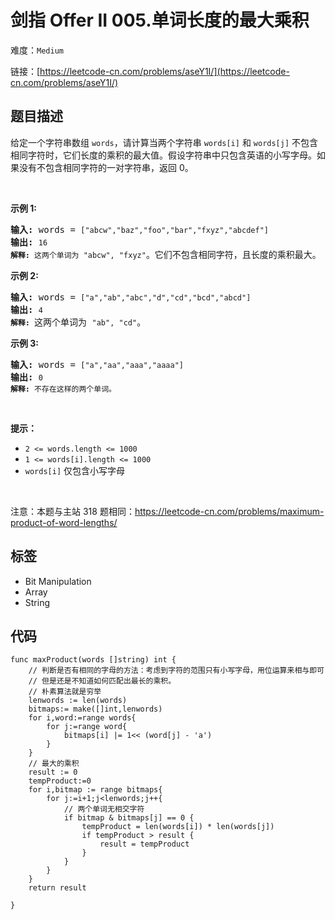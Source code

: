 # 剑指 Offer II 005.单词长度的最大乘积

难度：`Medium`

 链接：[https://leetcode-cn.com/problems/aseY1I/](https://leetcode-cn.com/problems/aseY1I/)

## 题目描述

<p>给定一个字符串数组&nbsp;<code>words</code>，请计算当两个字符串 <code>words[i]</code> 和 <code>words[j]</code> 不包含相同字符时，它们长度的乘积的最大值。假设字符串中只包含英语的小写字母。如果没有不包含相同字符的一对字符串，返回 0。</p>

<p>&nbsp;</p>

<p><strong>示例&nbsp;1:</strong></p>

<pre>
<strong>输入:</strong> words = <code>[&quot;abcw&quot;,&quot;baz&quot;,&quot;foo&quot;,&quot;bar&quot;,&quot;fxyz&quot;,&quot;abcdef&quot;]</code>
<strong>输出: </strong><code>16 
<strong>解释:</strong> 这两个单词为<strong> </strong></code><code>&quot;abcw&quot;, &quot;fxyz&quot;</code>。它们不包含相同字符，且长度的乘积最大。</pre>

<p><strong>示例 2:</strong></p>

<pre>
<strong>输入:</strong> words = <code>[&quot;a&quot;,&quot;ab&quot;,&quot;abc&quot;,&quot;d&quot;,&quot;cd&quot;,&quot;bcd&quot;,&quot;abcd&quot;]</code>
<strong>输出: </strong><code>4 
<strong>解释: </strong></code>这两个单词为 <code>&quot;ab&quot;, &quot;cd&quot;</code>。</pre>

<p><strong>示例 3:</strong></p>

<pre>
<strong>输入:</strong> words = <code>[&quot;a&quot;,&quot;aa&quot;,&quot;aaa&quot;,&quot;aaaa&quot;]</code>
<strong>输出: </strong><code>0 
<strong>解释: </strong>不存在这样的两个单词。</code>
</pre>

<p>&nbsp;</p>

<p><strong>提示：</strong></p>

<ul>
	<li><code>2 &lt;= words.length &lt;= 1000</code></li>
	<li><code>1 &lt;= words[i].length &lt;= 1000</code></li>
	<li><code>words[i]</code>&nbsp;仅包含小写字母</li>
</ul>

<p>&nbsp;</p>

<p><meta charset="UTF-8" />注意：本题与主站 318&nbsp;题相同：<a href="https://leetcode-cn.com/problems/maximum-product-of-word-lengths/">https://leetcode-cn.com/problems/maximum-product-of-word-lengths/</a></p>

## 标签

 - Bit Manipulation 
 - Array 
 - String 

## 代码

```golang
func maxProduct(words []string) int {
    // 判断是否有相同的字母的方法：考虑到字符的范围只有小写字母，用位运算来相与即可
    // 但是还是不知道如何匹配出最长的乘积。
    // 朴素算法就是穷举
    lenwords := len(words)
    bitmaps:= make([]int,lenwords)
    for i,word:=range words{
        for j:=range word{
            bitmaps[i] |= 1<< (word[j] - 'a') 
        }
    }
    // 最大的乘积
    result := 0
    tempProduct:=0
    for i,bitmap := range bitmaps{
        for j:=i+1;j<lenwords;j++{
            // 两个单词无相交字符
            if bitmap & bitmaps[j] == 0 {
                tempProduct = len(words[i]) * len(words[j])
                if tempProduct > result {
                    result = tempProduct
                }
            }
        }
    }
    return result

}
```
